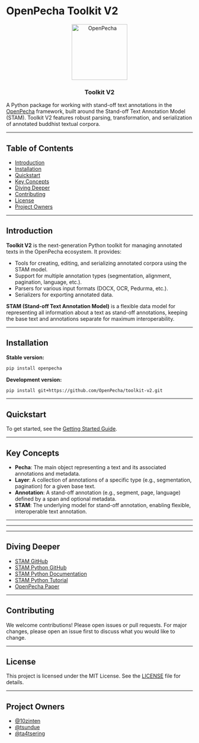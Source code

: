 # OpenPecha Toolkit V2

<p align="center">
  <a href="https://openpecha.org"><img src="https://avatars.githubusercontent.com/u/82142807?s=400&u=19e108a15566f3a1449bafb03b8dd706a72aebcd&v=4" alt="OpenPecha" width="150"></a>
</p>

<h3 align="center">Toolkit V2</h3>

A Python package for working with stand-off text annotations in the [OpenPecha](https://openpecha.org) framework, built around the Stand-off Text Annotation Model (STAM). Toolkit V2 features robust parsing, transformation, and serialization of annotated buddhist textual corpora.

---

## Table of Contents
- [Introduction](#introduction)
- [Installation](#installation)
- [Quickstart](#quickstart)
- [Key Concepts](#key-concepts)
- [Diving Deeper](#diving-deeper)
- [Contributing](#contributing)
- [License](#license)
- [Project Owners](#project-owners)

---

## Introduction

**Toolkit V2** is the next-generation Python toolkit for managing annotated texts in the OpenPecha ecosystem. It provides:
- Tools for creating, editing, and serializing annotated corpora using the STAM model.
- Support for multiple annotation types (segmentation, alignment, pagination, language, etc.).
- Parsers for various input formats (DOCX, OCR, Pedurma, etc.).
- Serializers for exporting annotated data.

**STAM (Stand-off Text Annotation Model)** is a flexible data model for representing all information about a text as stand-off annotations, keeping the base text and annotations separate for maximum interoperability.

---

## Installation

**Stable version:**
```bash
pip install openpecha
```

**Development version:**
```bash
pip install git+https://github.com/OpenPecha/toolkit-v2.git
```

---

## Quickstart

To get started, see the [Getting Started Guide](docs/getting-started.md).

---

## Key Concepts

- **Pecha**: The main object representing a text and its associated annotations and metadata.
- **Layer**: A collection of annotations of a specific type (e.g., segmentation, pagination) for a given base text.
- **Annotation**: A stand-off annotation (e.g., segment, page, language) defined by a span and optional metadata.
- **STAM**: The underlying model for stand-off annotation, enabling flexible, interoperable text annotation.

---


---


---

## Diving Deeper
- [STAM GitHub](https://github.com/annotation/stam)
- [STAM Python GitHub](https://github.com/annotation/stam-python)
- [STAM Python Documentation](https://stam-python.readthedocs.io/en/latest/)
- [STAM Python Tutorial](https://github.com/annotation/stam-python/blob/master/tutorial.ipynb)
- [OpenPecha Paper](https://dl.acm.org/doi/abs/10.1145/3418060)

---

## Contributing
We welcome contributions! Please open issues or pull requests. For major changes, please open an issue first to discuss what you would like to change.

---

## License

This project is licensed under the MIT License. See the [LICENSE](LICENSE) file for details.

---

## Project Owners
- [@10zinten](https://github.com/10zinten)
- [@tsundue](https://github.com/tenzin3)
- [@ta4tsering](https://github.com/ta4tsering)

